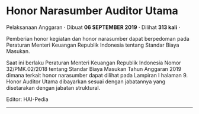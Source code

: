 Honor Narasumber Auditor Utama
==============================

Pelaksanaan Anggaran · Dibuat **06 SEPTEMBER 2019** · Dilihat **313 kali** ·

Pemberian honor kegiatan dan honor narasumber dapat berpedoman pada Peraturan Menteri Keuangan Republik Indonesia tentang Standar Biaya Masukan.

Saat ini berlaku Peraturan Menteri Keuangan Republik Indonesia Nomor 32/PMK.02/2018 tentang Standar Biaya Masukan Tahun Anggaran 2019 dimana terkait honor narasumber dapat dilihat pada Lampiran I halaman 9.  Honor Auditor Utama dibayarkan sesuai dengan jabatannya yang disetarakan dengan jabatan struktural.

Editor: HAI-Pedia  

  
  
  

* * *